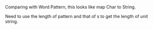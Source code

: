 
Comparing with Word Pattern, this looks like map Char to String.      

Need to use the length of pattern and that of s to get the length of unit string.  

